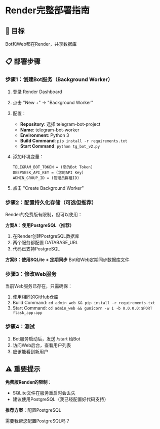# Render完整部署指南

## 🎯 目标
Bot和Web都在Render，共享数据库

## 📋 部署步骤

### 步骤1：创建Bot服务（Background Worker）

1. 登录 Render Dashboard
2. 点击 "New +" → "Background Worker"
3. 配置：
   - **Repository**: 选择 telegram-bot-project
   - **Name**: telegram-bot-worker
   - **Environment**: Python 3
   - **Build Command**: `pip install -r requirements.txt`
   - **Start Command**: `python tg_bot_v2.py`

4. 添加环境变量：
   ```
   TELEGRAM_BOT_TOKEN = (您的Bot Token)
   DEEPSEEK_API_KEY = (您的API Key)
   ADMIN_GROUP_ID = (管理员群组ID)
   ```

5. 点击 "Create Background Worker"

### 步骤2：配置持久化存储（可选但推荐）

Render的免费版有限制，但可以使用：

**方案A：使用PostgreSQL（推荐）**
1. 在Render创建PostgreSQL数据库
2. 两个服务都配置 DATABASE_URL
3. 代码已支持PostgreSQL

**方案B：使用SQLite + 定期同步**
Bot和Web定期同步数据库文件

### 步骤3：修改Web服务

当前Web服务已存在，只需确保：
1. 使用相同的GitHub仓库
2. Build Command: `cd admin_web && pip install -r requirements.txt`
3. Start Command: `cd admin_web && gunicorn -w 1 -b 0.0.0.0:$PORT flask_app:app`

### 步骤4：测试

1. Bot服务启动后，发送 /start 给Bot
2. 访问Web后台，查看用户列表
3. 应该能看到新用户

## ⚠️ 重要提示

**免费版Render的限制**：
- SQLite文件在服务重启时会丢失
- 建议使用PostgreSQL（我已经配置好代码支持）

**推荐方案**：配置PostgreSQL

需要我帮您配置PostgreSQL吗？
